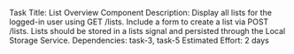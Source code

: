 Task Title: List Overview Component
Description: Display all lists for the logged-in user using GET /lists. Include a form to create a list via POST /lists. Lists should be stored in a lists signal and persisted through the Local Storage Service.
Dependencies: task-3, task-5
Estimated Effort: 2 days
